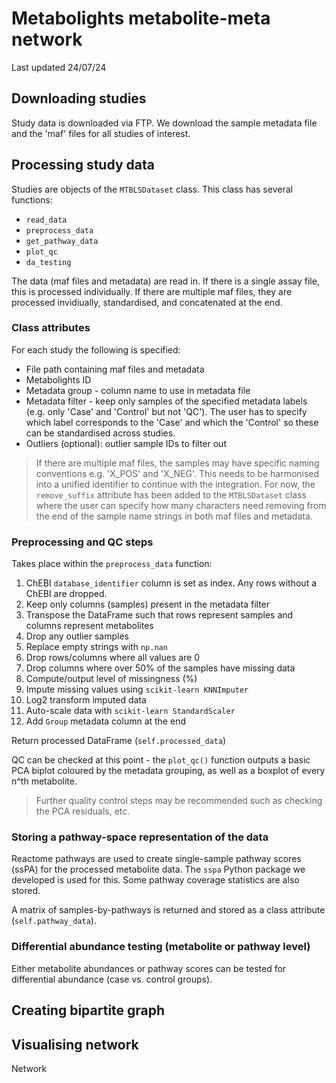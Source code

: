 # Metabolights metabolite-meta network
Last updated 24/07/24

## Downloading studies
Study data is downloaded via FTP. We download the sample metadata file and the 'maf' files for all studies of interest. 

## Processing study data
Studies are objects of the `MTBLSDataset` class. This class has several functions:
- `read_data`
- `preprocess_data`
- `get_pathway_data`
- `plot_qc`
- `da_testing`

The data (maf files and metadata) are read in. If there is a single assay file, this is processed individually. If there are multiple maf files, they are processed invidiually, standardised, and concatenated at the end.

### Class attributes 
For each study the following is specified:
- File path containing maf files and metadata
- Metabolights ID
- Metadata group - column name to use in metadata file
- Metadata filter - keep only samples of the specified metadata labels (e.g. only 'Case' and 'Control' but not 'QC'). The user has to specify which label corresponds to the 'Case' and which the 'Control' so these can be standardised across studies. 
- Outliers (optional): outlier sample IDs to filter out

> If there are multiple maf files, the samples may have specific naming conventions e.g. 'X_POS' and 'X_NEG'. This needs to be harmonised into a unified identifier to continue with the integration. For now, the `remove_suffix` attribute has been added to the `MTBLSDataset` class where the user can specify how many characters need removing from the end of the sample name strings in both maf files and metadata. 

### Preprocessing and QC steps
Takes place within the `preprocess_data` function:

1. ChEBI `database_identifier` column is set as index. Any rows without a ChEBI are dropped.
2. Keep only columns (samples) present in the metadata filter 
3. Transpose the DataFrame such that rows represent samples and columns represent metabolites
4. Drop any outlier samples
5. Replace empty strings with `np.nan`
6. Drop rows/columns where all values are 0
7. Drop columns where over 50% of the samples have missing data
8. Compute/output level of missingness (%)
9. Impute missing values using `scikit-learn KNNImputer` 
10. Log2 transform imputed data
11. Auto-scale data with `scikit-learn StandardScaler`
12. Add `Group` metadata column at the end

Return processed DataFrame (`self.processed_data`)

QC can be checked at this point - the `plot_qc()` function outputs a basic PCA biplot coloured by the metadata grouping, as well as a boxplot of every n^th metabolite. 

> Further quality control steps may be recommended such as checking the PCA residuals, etc.

### Storing a pathway-space representation of the data
Reactome pathways are used to create single-sample pathway scores (ssPA) for the processed metabolite data. The `sspa` Python package we developed is used for this. Some pathway coverage statistics are also stored. 

A matrix of samples-by-pathways is returned and stored as a class attribute (`self.pathway_data`). 

### Differential abundance testing (metabolite or pathway level)
Either metabolite abundances or pathway scores can be tested for differential abundance (case vs. control groups). 

## Creating bipartite graph

## Visualising network
Network 